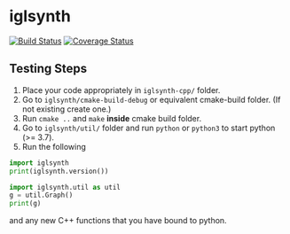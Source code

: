 # iglsynth 
[![Build Status](https://travis-ci.com/abhibp1993/iglsynth.svg?branch=cpp-devel)](https://travis-ci.com/abhibp1993/iglsynth)
[![Coverage Status](https://codecov.io/gh/abhibp1993/iglsynth/branch/cpp-devel/graph/badge.svg)](https://codecov.io/gh/abhibp1993/iglsynth/branch/devel)

## Testing Steps

1. Place your code appropriately in ``iglsynth-cpp/`` folder.
2. Go to ``iglsynth/cmake-build-debug`` or equivalent cmake-build folder. (If not existing create one.)
3. Run ``cmake ..`` and ``make`` **inside** cmake build folder.
4. Go to ``iglsynth/util/`` folder and run ``python`` or ``python3`` to start python (>= 3.7).
5. Run the following
```python
import iglsynth
print(iglsynth.version())

import iglsynth.util as util
g = util.Graph()
print(g)
```
and any new C++ functions that you have bound to python.
 

